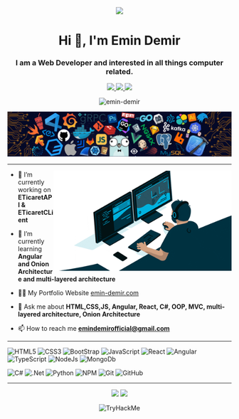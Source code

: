 <p align="center">
  <img src="https://readme-typing-svg.herokuapp.com/?lines=;Welcome+My+GitHub+Page;Thanks+For+Visiting&font=Fira%20Code&center=true&width=380&height=50">
</p>

<h1 align="center">Hi 👋, I'm Emin Demir</h1>

<h3 align="center">I am a Web Developer and interested in all things computer related.</h3>

<p align="center">
	<a href="https://www.linkedin.com/in/emin-demir-b0202b235">
		<img src="https://img.shields.io/badge/LinkedIn-0077B5?style=for-the-badge&logo=linkedin&logoColor=white" />
	</a>
  <a href="https://github.com/emin-demir">
		<img src="https://img.shields.io/badge/Github-181717?style=for-the-badge&logo=Github&logoColor=white" />
	</a>
	<a href="https://twitter.com/0_0_loading">
		<img src="https://img.shields.io/badge/Twitter-%231DA1F2.svg?style=for-the-badge&logo=Twitter&logoColor=white" />
	</a>
  <p align="center"> <img src="https://komarev.com/ghpvc/?username=emin-demir&label=Profile%20views&color=0e75b6&style=flat" alt="emin-demir" /> </p>
</p>


![](https://github.com/emin-demir/emin-demir/blob/main/img/header_.png)

<hr>

<img src="./img/CodingWithComputer.gif" width="400px" align="right">

- 🔭 I’m currently working on **ETicaretAPI & ETicaretCLient**

- 🌱 I’m currently learning **Angular and Onion Architecture and multi-layered architecture**

- 👨‍💻 My Portfolio Website [emin-demir.com](http://www.emin-demir.com)

- 💬 Ask me about **HTML,CSS,JS, Angular, React, C#, OOP, MVC, multi-layered architecture, Onion Architecture**

- 📫 How to reach me **emindemirofficial@gmail.com**


<hr>
	
![HTML5](https://img.shields.io/badge/HTML5-E34F26?style=for-the-badge&logo=html5&logoColor=white)
![CSS3](https://img.shields.io/badge/CSS3-1572B6?style=for-the-badge&logo=css3&logoColor=white)
![BootStrap](https://img.shields.io/badge/Bootstrap-7952B3?style=flat-square&logo=bootstrap&logoColor=white)
![JavaScript](https://img.shields.io/badge/JavaScript-F7DF1E?style=for-the-badge&logo=javascript&logoColor=black)
![React](https://img.shields.io/badge/React-20232A?style=for-the-badge&logo=react&logoColor=61DAFB)
![Angular](https://img.shields.io/badge/Angular-DD0031?style=for-the-badge&logo=angular&logoColor=white)
![TypeScript](https://img.shields.io/badge/TypeScript-007ACC?style=for-the-badge&logo=typescript&logoColor=white)
![NodeJs](https://img.shields.io/badge/Node.js-43853D?style=for-the-badge&logo=node.js&logoColor=white)
![MongoDb](https://img.shields.io/badge/MongoDB-4EA94B?style=for-the-badge&logo=mongodb&logoColor=white)
<br>


![C#](https://img.shields.io/badge/C%23-239120?style=for-the-badge&logo=c-sharp&logoColor=white)
![.Net](https://img.shields.io/badge/.NET-5C2D91?style=for-the-badge&logo=.net&logoColor=white)
![Python](https://img.shields.io/badge/Python-3776AB?style=for-the-badge&logo=python&logoColor=white)
![NPM](https://img.shields.io/badge/NPM-%23000000.svg?style=for-the-badge&logo=npm&logoColor=white)
![Git](https://img.shields.io/badge/Git-F05032?style=flat-square&logo=Git&logoColor=white)
![GitHub](https://img.shields.io/badge/github-%23121011.svg?style=for-the-badge&logo=github&logoColor=white)
<hr> 


<p align="center">
  <img width="450px" src="https://github-readme-stats.vercel.app/api?username=emin-demir&show_icons=true&theme=buefy&line_height=30" />
  <img src="https://github-readme-stats.vercel.app/api/top-langs/?username=emin-demir&layout=compact&theme=buefy&line_height=10">
</p>
<p align="center">
<img src="https://tryhackme-badges.s3.amazonaws.com/Zneam.png" alt="TryHackMe">
</p>
